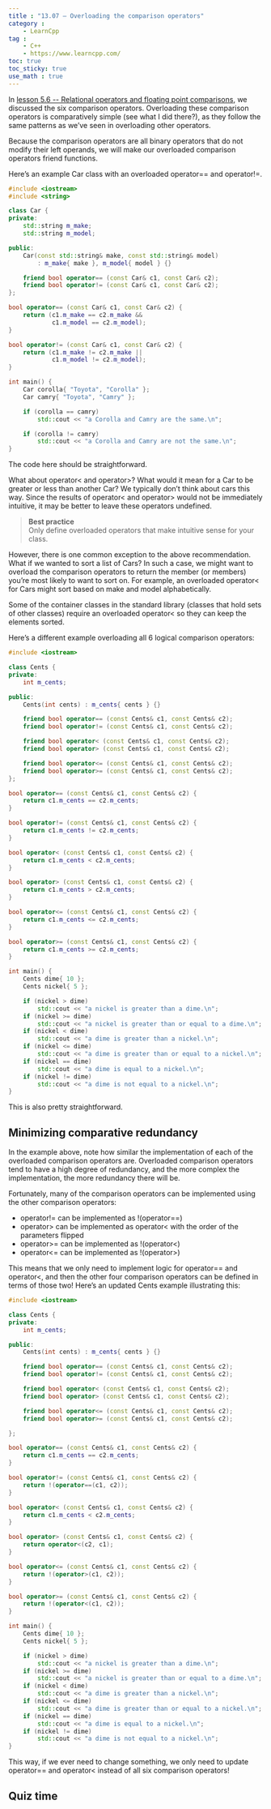```yaml
---
title : "13.07 — Overloading the comparison operators"
category :
    - LearnCpp
tag : 
    - C++
    - https://www.learncpp.com/
toc: true  
toc_sticky: true 
use_math : true
---
```



In [lesson 5.6 -- Relational operators and floating point comparisons](https://www.learncpp.com/cpp-tutorial/relational-operators-and-floating-point-comparisons/), we discussed the six comparison operators. Overloading these comparison operators is comparatively simple (see what I did there?), as they follow the same patterns as we’ve seen in overloading other operators.

Because the comparison operators are all binary operators that do not modify their left operands, we will make our overloaded comparison operators friend functions.

Here’s an example Car class with an overloaded operator== and operator!=.

```c++
#include <iostream>
#include <string>

class Car {
private:
    std::string m_make;
    std::string m_model;

public:
    Car(const std::string& make, const std::string& model)
        : m_make{ make }, m_model{ model } {}

    friend bool operator== (const Car& c1, const Car& c2);
    friend bool operator!= (const Car& c1, const Car& c2);
};

bool operator== (const Car& c1, const Car& c2) {
    return (c1.m_make == c2.m_make &&
            c1.m_model == c2.m_model);
}

bool operator!= (const Car& c1, const Car& c2) {
    return (c1.m_make != c2.m_make ||
            c1.m_model != c2.m_model);
}

int main() {
    Car corolla{ "Toyota", "Corolla" };
    Car camry{ "Toyota", "Camry" };

    if (corolla == camry)
        std::cout << "a Corolla and Camry are the same.\n";

    if (corolla != camry)
        std::cout << "a Corolla and Camry are not the same.\n";
}
```

The code here should be straightforward.

What about operator< and operator>? What would it mean for a Car to be greater or less than another Car? We typically don’t think about cars this way. Since the results of operator< and operator> would not be immediately intuitive, it may be better to leave these operators undefined.

>**Best practice**  
Only define overloaded operators that make intuitive sense for your class.

However, there is one common exception to the above recommendation. What if we wanted to sort a list of Cars? In such a case, we might want to overload the comparison operators to return the member (or members) you’re most likely to want to sort on. For example, an overloaded operator< for Cars might sort based on make and model alphabetically.

Some of the container classes in the standard library (classes that hold sets of other classes) require an overloaded operator< so they can keep the elements sorted.

Here’s a different example overloading all 6 logical comparison operators:

```c++
#include <iostream>

class Cents {
private:
    int m_cents;

public:
    Cents(int cents) : m_cents{ cents } {}

    friend bool operator== (const Cents& c1, const Cents& c2);
    friend bool operator!= (const Cents& c1, const Cents& c2);

    friend bool operator< (const Cents& c1, const Cents& c2);
    friend bool operator> (const Cents& c1, const Cents& c2);

    friend bool operator<= (const Cents& c1, const Cents& c2);
    friend bool operator>= (const Cents& c1, const Cents& c2);
};

bool operator== (const Cents& c1, const Cents& c2) {
    return c1.m_cents == c2.m_cents;
}

bool operator!= (const Cents& c1, const Cents& c2) {
    return c1.m_cents != c2.m_cents;
}

bool operator< (const Cents& c1, const Cents& c2) {
    return c1.m_cents < c2.m_cents;
}

bool operator> (const Cents& c1, const Cents& c2) {
    return c1.m_cents > c2.m_cents;
}

bool operator<= (const Cents& c1, const Cents& c2) {
    return c1.m_cents <= c2.m_cents;
}

bool operator>= (const Cents& c1, const Cents& c2) {
    return c1.m_cents >= c2.m_cents;
}

int main() {
    Cents dime{ 10 };
    Cents nickel{ 5 };

    if (nickel > dime)
        std::cout << "a nickel is greater than a dime.\n";
    if (nickel >= dime)
        std::cout << "a nickel is greater than or equal to a dime.\n";
    if (nickel < dime)
        std::cout << "a dime is greater than a nickel.\n";
    if (nickel <= dime)
        std::cout << "a dime is greater than or equal to a nickel.\n";
    if (nickel == dime)
        std::cout << "a dime is equal to a nickel.\n";
    if (nickel != dime)
        std::cout << "a dime is not equal to a nickel.\n";
}
```

This is also pretty straightforward.


## Minimizing comparative redundancy

In the example above, note how similar the implementation of each of the overloaded comparison operators are. Overloaded comparison operators tend to have a high degree of redundancy, and the more complex the implementation, the more redundancy there will be.

Fortunately, many of the comparison operators can be implemented using the other comparison operators:

- operator!= can be implemented as !(operator==)
- operator> can be implemented as operator< with the order of the parameters flipped
- operator>= can be implemented as !(operator<)
- operator<= can be implemented as !(operator>)

This means that we only need to implement logic for operator== and operator<, and then the other four comparison operators can be defined in terms of those two! Here’s an updated Cents example illustrating this:

```c++
#include <iostream>

class Cents {
private:
    int m_cents;

public:
    Cents(int cents) : m_cents{ cents } {}

    friend bool operator== (const Cents& c1, const Cents& c2);
    friend bool operator!= (const Cents& c1, const Cents& c2);

    friend bool operator< (const Cents& c1, const Cents& c2);
    friend bool operator> (const Cents& c1, const Cents& c2);

    friend bool operator<= (const Cents& c1, const Cents& c2);
    friend bool operator>= (const Cents& c1, const Cents& c2);

};

bool operator== (const Cents& c1, const Cents& c2) {
    return c1.m_cents == c2.m_cents;
}

bool operator!= (const Cents& c1, const Cents& c2) {
    return !(operator==(c1, c2));
}

bool operator< (const Cents& c1, const Cents& c2) {
    return c1.m_cents < c2.m_cents;
}

bool operator> (const Cents& c1, const Cents& c2) {
    return operator<(c2, c1);
}

bool operator<= (const Cents& c1, const Cents& c2) {
    return !(operator>(c1, c2));
}

bool operator>= (const Cents& c1, const Cents& c2) {
    return !(operator<(c1, c2));
}

int main() {
    Cents dime{ 10 };
    Cents nickel{ 5 };

    if (nickel > dime)
        std::cout << "a nickel is greater than a dime.\n";
    if (nickel >= dime)
        std::cout << "a nickel is greater than or equal to a dime.\n";
    if (nickel < dime)
        std::cout << "a dime is greater than a nickel.\n";
    if (nickel <= dime)
        std::cout << "a dime is greater than or equal to a nickel.\n";
    if (nickel == dime)
        std::cout << "a dime is equal to a nickel.\n";
    if (nickel != dime)
        std::cout << "a dime is not equal to a nickel.\n";
}
```

This way, if we ever need to change something, we only need to update operator== and operator< instead of all six comparison operators!


## Quiz time